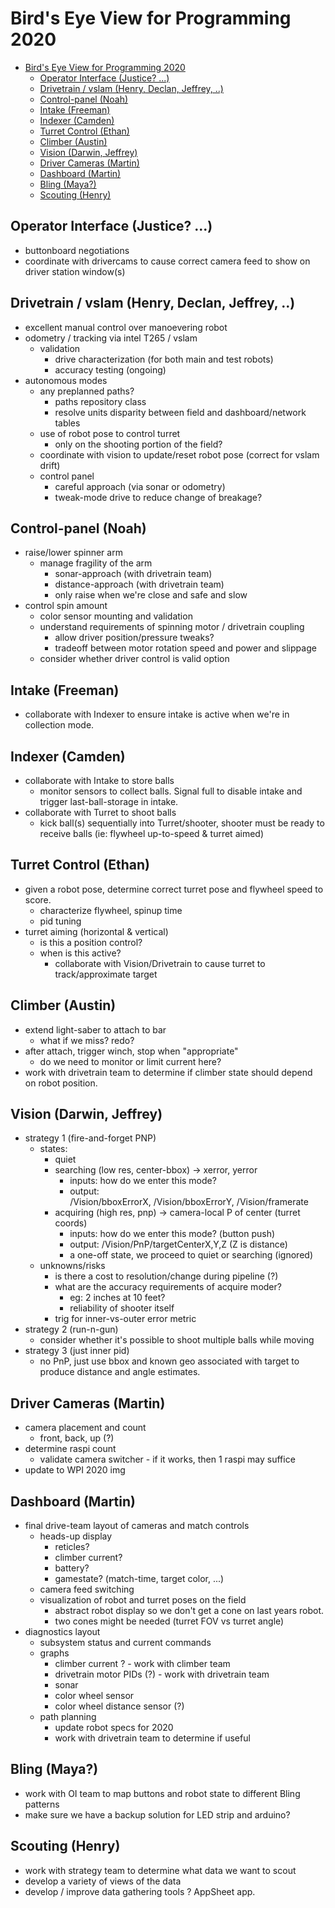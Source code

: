 # Bird's Eye View for Programming 2020
- [Bird's Eye View for Programming 2020](#birds-eye-view-for-programming-2020)
  - [Operator Interface (Justice? ...)](#operator-interface-justice)
  - [Drivetrain / vslam (Henry, Declan, Jeffrey, ..)](#drivetrain--vslam-henry-declan-jeffrey)
  - [Control-panel (Noah)](#control-panel-noah)
  - [Intake (Freeman)](#intake-freeman)
  - [Indexer (Camden)](#indexer-camden)
  - [Turret Control (Ethan)](#turret-control-ethan)
  - [Climber (Austin)](#climber-austin)
  - [Vision (Darwin, Jeffrey)](#vision-darwin-jeffrey)
  - [Driver Cameras (Martin)](#driver-cameras-martin)
  - [Dashboard (Martin)](#dashboard-martin)
  - [Bling (Maya?)](#bling-maya)
  - [Scouting (Henry)](#scouting-henry)

## Operator Interface (Justice? ...)

* buttonboard negotiations
* coordinate with drivercams to cause correct camera feed to show on 
  driver station window(s)

## Drivetrain / vslam (Henry, Declan, Jeffrey, ..)

* excellent manual control over manoevering robot
* odometry / tracking via intel T265 / vslam
    * validation
        * drive characterization (for both main and test robots)
        * accuracy testing (ongoing)
* autonomous modes
    * any preplanned paths? 
        * paths repository class
        * resolve units disparity between field and dashboard/network tables
    * use of robot pose to control turret
        * only on the shooting portion of the field?
    * coordinate with vision to update/reset robot pose (correct for vslam drift)
    * control panel
        * careful approach (via sonar or odometry)
        * tweak-mode drive to reduce change of breakage?

## Control-panel (Noah)

* raise/lower spinner arm
    * manage fragility of the arm
        * sonar-approach (with drivetrain team)
        * distance-approach (with drivetrain team)
        * only raise when we're close and safe and slow
* control spin amount
    * color sensor mounting and validation
    * understand requirements of spinning motor / drivetrain coupling
        * allow driver position/pressure tweaks?
        * tradeoff between motor rotation speed and power and slippage
    * consider whether driver control is valid option

## Intake (Freeman)

* collaborate with Indexer to ensure intake is active when we're in
  collection mode.

## Indexer (Camden)

* collaborate with Intake to store balls
    * monitor sensors to collect balls. Signal full to disable intake
        and trigger last-ball-storage in intake.
* collaborate with Turret to shoot balls
    * kick ball(s) sequentially into Turret/shooter, shooter must be
        ready to receive balls (ie: flywheel up-to-speed & turret aimed)

## Turret Control (Ethan)

* given a robot pose, determine correct turret pose and flywheel speed to score.
    * characterize flywheel, spinup time
    * pid tuning
* turret aiming (horizontal & vertical)
    * is this a position control?
    * when is this active?
        * collaborate with Vision/Drivetrain to cause turret to 
        track/approximate target

## Climber (Austin)

* extend light-saber to attach to bar
  * what if we miss?  redo?
* after attach, trigger winch, stop when "appropriate"
  * do we need to monitor or limit current here?
* work with drivetrain team to determine if climber state should depend on
  robot position.

## Vision (Darwin, Jeffrey)

* strategy 1 (fire-and-forget PNP)
    * states:
        * quiet
        * searching (low res, center-bbox) -> xerror, yerror 
            * inputs: how do we enter this mode?
            * output:  
                /Vision/bboxErrorX, /Vision/bboxErrorY, /Vision/framerate
        * acquiring (high res, pnp) -> camera-local P of center (turret coords)
            * inputs: how do we enter this mode? (button push)
            * output:  /Vision/PnP/targetCenterX,Y,Z (Z is distance)
            * a one-off state, we proceed to quiet or searching (ignored)
    * unknowns/risks
        * is there a cost to resolution/change during pipeline (?)
        * what are the accuracy requirements of acquire moder?
            * eg: 2 inches at 10 feet?
            * reliability of shooter itself
        * trig for inner-vs-outer error metric
* strategy 2 (run-n-gun)
    * consider whether it's possible to shoot multiple balls while moving
* strategy 3 (just inner pid)
    * no PnP, just use bbox and known geo associated with target to
      produce distance and angle estimates.

## Driver Cameras (Martin)

* camera placement and count
  * front, back, up (?)
* determine raspi count
  * validate camera switcher - if it works, then 1 raspi may suffice
* update to WPI 2020 img

## Dashboard (Martin)

* final drive-team layout of cameras and match controls
    * heads-up display
        * reticles?
        * climber current?
        * battery? 
        * gamestate? (match-time, target color, ...)
    * camera feed switching
    * visualization of robot and turret poses on the field
        * abstract robot display so we don't get a cone on last years robot.
        * two cones might be needed (turret FOV vs turret angle)
* diagnostics layout
    * subsystem status and current commands
    * graphs
        * climber current ? - work with climber team
        * drivetrain motor PIDs (?) - work with drivetrain team
        * sonar
        * color wheel sensor
        * color wheel distance sensor (?)
    * path planning
        * update robot specs for 2020
        * work with drivetrain team to determine if useful

## Bling (Maya?)

* work with OI team to map buttons and robot state to different Bling patterns
* make sure we have a backup solution for LED strip and arduino?

## Scouting (Henry)

* work with strategy team to determine what data we want to scout
* develop a variety of views of the data
* develop / improve data gathering tools ?  AppSheet app.

